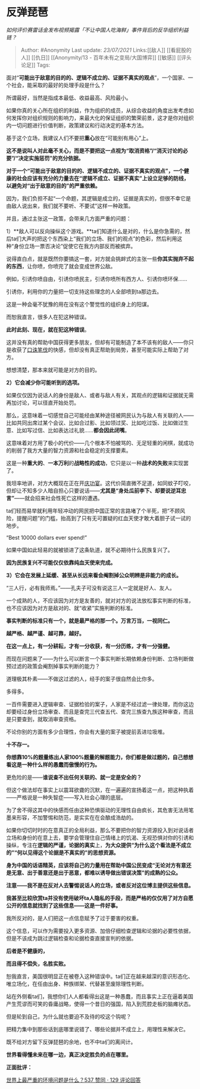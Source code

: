 # 反弹琵琶
*如何评价赛雷话金发布视频揭露「不让中国人吃海鲜」事件背后的反华组织利益链？*

> Author: #Anonymity
> Last update: *23/07/2021* 
> Links:[[敌人]] [[看屁股的人]] [[仇日]] [[Anonymity/13 - 百年未有之变局/大国博弈]] [[敏感]] [[评头论足]]
> Tags:  
  

面对“**可能出于敌意的目的的、逻辑不成立的、证据不真实的观点**”，一个国家、一个社会，能采取的最好的处理手段是什么？

所谓最好，当然是指成本最低、收益最高、风险最小。

如果你真的关心所在组织的利益，作为组织的成员，从综合收益的角度出发考虑如何发挥你对组织规则的影响力，来最大化的保证组织的繁荣前景，这才是你对组织内一切问题进行价值判断，政策建议和行动决定的基本方法。

基于这个立场，我建议人们不要把**重心**放在“可能别有用心”上。

**这不是说叫人对此毫不关心，而是不要把这一点视为“取消资格”/“消灭讨论的必要”/“决定实施惩罚”的充分依据。**

  

**对于一个“可能出于敌意的目的的、逻辑不成立的、证据不真实的观点”，一个健康的社会应该有充分的力量去在“逻辑不成立、证据不真实”上设立足够的防线，以避免对“出于敌意的目的”的严重依赖。**

因为，我们负担不起“一个命题，其逻辑是成立的，证据是真实的，但很不幸它是由敌人说出来，我们就不要听、不要试”这样一种政策。

并且，通过主张这一政策，会带来几方面严重的问题：

1）**敌人可以反向操纵这个游戏。**ta们知道什么是对的，什么是你急需的，然后ta们大声的把这个东西染上“我们的立场、我们的观点”的色彩，然后利用这种“身份立场一票否决论”促使它在我方内部反而被摈弃。

说得直白点，就是既然你要搞这一套，对方就会挑衅式的主张一些**你其实抛弃不起的东西**，让你喷，你喷完了就会变成世界公敌。

例如，引诱你喷自由，引诱你喷民主，引诱你喷所有西方人、引诱你喷环保……

引诱你，利用你的力量把一切支持这些理念的人全部喷到ta那边去。

这是一种会毫不犹豫的用在没有这个警觉性的组织身上的阳谋。

而恕我直言，很多人在犯这种错误。

**此时此刻、现在，就在犯这种错误**。

这并没有真的帮助中国获得更多朋友，但却有可能制造了本不该有的敌人——你只是收获了[口诛笔伐](https://www.zhihu.com/search?q=%E5%8F%A3%E8%AF%9B%E7%AC%94%E4%BC%90&search_source=Entity&hybrid_search_source=Entity&hybrid_search_extra=%7B%22sourceType%22%3A%22answer%22%2C%22sourceId%22%3A1949343689%7D)的快感，但却没有真正帮助到局势，甚至可能实际上帮助了对方。

想想清楚，那本来就可能是对方的目的。

**2）它会减少你可能听到的选项。**

如果仅仅因为说话人的身份是敌人、或者与敌人有关，其观点的逻辑和证据就无需再加讨论，可以径直开始处罚。

那么，这意味着一切感觉自己可能经由某种途径被网民认为与敌人有关联的人——比如共同出席过某个会议、比如合过影、比如领过奖、比如吃过饭、比如做过生意、比如写过信、比如表达过礼貌……**都会因此闭嘴**。

这意味着对方用了极小的代价——几个根本不怕被骂的、无足轻重的闲棋，就成功的削弱了我方大量的智力资源和社会稳定的支撑要素。

这是一种**重大的**、**一本万利**的**战略性的成功**，它只是以一种**战术的失败**来实现罢了。

我坦率地讲，对方大概现在正在开[庆功宴](https://www.zhihu.com/search?q=%E5%BA%86%E5%8A%9F%E5%AE%B4&search_source=Entity&hybrid_search_source=Entity&hybrid_search_extra=%7B%22sourceType%22%3A%22answer%22%2C%22sourceId%22%3A1949343689%7D)。这代价简直微不足道，如同蚊子叮咬，但却让不知多少人暗自担心只要说话——**尤其是“身处瓜前李下、却要说逆耳忠言”**——就会招来社会性死亡这样的遭遇。

ta们轻而易举就利用年轻冲动的网民把中国正常的言路堵了个半死，把“不顾风险，提醒问题”的门槛，抬高到了只有无可置疑的红血天使才敢大着胆子试一试的地步。

“Best 10000 dollars ever spend!”

如果中国如此轻易的就被锁进了这条轨道，就不必期待什么民族复兴了。

**因为民族复兴不可能仅仅依靠纯血天使来完成。**

  

**3）它会在发展上延缓、甚至从长远来看会阉割掉公众明辨是非能力的成长。**

“三人行，必有我师焉。”——孔夫子可没有说这三人一定就是好人、友人。

一个成熟的人，不应该因为对方是友善的，就对对方的说法放松事实判断的标准，也不应该因为对方是敌对的、就“收紧”实施判断的标准。

**事实判断的标准只有一个，就是最严格的那一个。万言万当，一视同仁。**

**越严格、越严谨、越可靠，越好。**

**在这一点上，有一分耕耘，才有一分收获，有一分历练，才有一分强健。**

而现在问题来了——为什么可以断言一个事实判断长期依赖身份判断、立场判断做预过滤的政策会阉割掉事实判断的能力？

道理极其朴素——不做这过滤的人，经手的案子很自然会比你多。

多得多。

一百件需要进入逻辑审查、证据检验的案子，人家是不经过滤一律处理，而你这边却要经过身份立场审查、而且是查完三代查五代、查完三族查九族这种审查，而且是只要查到，就取消审查资格。

不论你别的方面有多少合理性，你会有大量的案子被提前丢进垃圾堆。

**十不存一。**

**你想靠10%的题量练出人家100%题量的解题能力，你们都是做过题的，自己想想看这是一种什么样的愚蠢而傲慢的行为。**

更危险的是——**谁说查不出任何关联的、就一定是安全的？**

但这个做法却在事实上以震耳欲聋的沉默，在一遍遍的宣扬着这一点，把这种执着——严格说是一种失智症——写入社会心理的底层。

为了舍不得这其中的快感而任由这种恐惧驱动的无理性自由疯长，其危害无法用笔墨来形容，不加警惕和防范，是实实在在会酿成浩劫的。

如果你切切时时的在意真正的全局利益，那么不要把你的智力资源投入到对说话者立场和身份的在意上去，要学会管理住自己情绪上的饥渴、无视恐惧对你的引诱和操纵，专注在**逻辑的严谨，论据的真实**上，**为大众提供“为什么这个看法是不成立的”“何以见得这个论据是不真实的”的思想资源。**

**身为中国的话语精英，应该将自己的力量用在帮助中国公民变成“无论对方有意还是无意、出于善意还是出于恶意，都难以诱导做出错误决策”的成熟的公众。**

  

**注意——我不是在反对人去警惕说话人的立场，或者反对这位博主提供这些信息。**

**我甚至比较欣赏ta并没有使用破坏ta人隐私的手段，而是严格的仅仅用了对方自愿公开的信息就找到了这些信息——这是一件好事。**

我所反对的，是人们把这一点信息赋予了过于要害的权重。

这个信息，可以作为需要投入更多资源、加倍仔细检查逻辑和论据的必要性依据，但是不该成为跳过逻辑检查和论据检查直接宣判的依据。

**后者是不健康的，**

**而且得不偿失，名胜实败。**

  

恕我直言，美国很明显正在被卷入这种错误中。ta们正在越来越深的意识形态化、唯立场化，在任由出身、种族绑架、代替甚至废除理性判断。

站在外侧看ta们，我想你们人人都看得出这是一种愚蠢，而且事实上正在逼着美国产生荒谬而可笑的昏庸战略，使得一个昔日的强国，陷入到荒腔走板的脑瘫状态。

但是轮到自己，为什么就也要迫不及待的咬这个钩呢？

把精力集中到那些话到底哪里说错了、哪些论据并不成立上，用理性来解决它。

既不给对方留下反弹琵琶的余地，也不中ta们的离间计。

**世界看得懂未来在哪一边，真正决定胜负的点在哪里。**

  

**正面批评：**

[世界上最严重的环境问题是什么？537 赞同 · 129 评论回答](https://www.zhihu.com/question/36275353/answer/1934096597)



